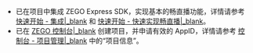 - 已在项目中集成 ZEGO Express SDK，实现基本的畅直播功能，详情请参考 [快速开始 - 集成\|_blank](!hybrid_hierarchical_delivery_system-Integration/SDK_Integration) 和 [快速开始 - 快速实现畅直播\|_blank](!hybrid_hierarchical_delivery_system-Integration/Solution_Implementation)。
- 已在 [ZEGO 控制台\|_blank](https://console.zego.im) 创建项目，并申请有效的 AppID，详情请参考 [控制台 - 项目管理\|_blank](#12107) 中的“项目信息”。







